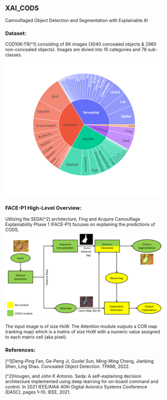 ## XAI_CODS
Camouflaged Object Detection and Segmentation with Explainable AI 

### Dataset: 
  COD10K-TR[^1] consisting of 6K images (3040 concealed objects & 2960 non-concealed objects).
  Images are divied into 10 categories and 78 sub-classes.
  ![Data-Attributes_Plot](dataset_attributes_plot.png)
  
 
### FACE-P1 High-Level Overview:
  Utilizing the SEDA[^2] architecture, Fing and Acquire Camouflage Explainability Phase 1 (FACE-P1) focuses on explaining the predictions of CODS.
 ![FACE-P1_Overview](image.png)

The input image is of size HxW.
The Attention module outputs a COR map (ranking map) which is a matrix of size HxW with a numeric value assigned to each matrix cell (aka pixel).


### References:
[^1]Deng-Ping Fan, Ge-Peng Ji, Guolei Sun, Ming-Ming Cheng, Jianbing Shen, Ling Shao. Concealed Object Detection. TPAMI, 2022.

[^2]Hougen, and John K Antonio. Seda: A self-explaining decision architecture implemented using deep learning for on-board command and control. In 2021 IEEE/AIAA 40th Digital Avionics Systems Conference (DASC), pages 1–10. IEEE, 2021.
